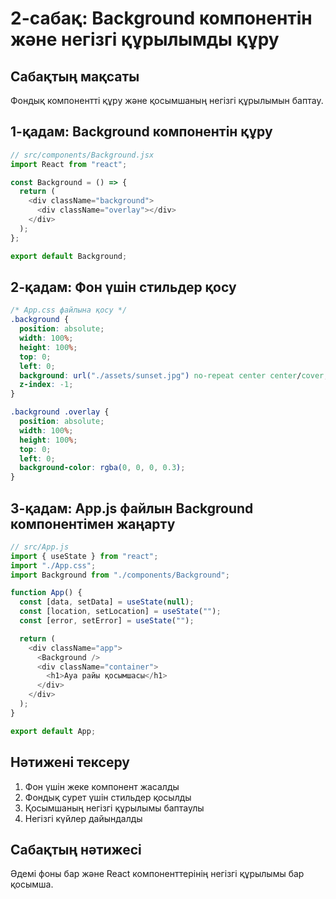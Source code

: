 # 2-сабақ: Background компонентін және негізгі құрылымды құру

## Сабақтың мақсаты

Фондық компонентті құру және қосымшаның негізгі құрылымын баптау.

## 1-қадам: Background компонентін құру

```javascript
// src/components/Background.jsx
import React from "react";

const Background = () => {
  return (
    <div className="background">
      <div className="overlay"></div>
    </div>
  );
};

export default Background;
```

## 2-қадам: Фон үшін стильдер қосу

```css
/* App.css файлына қосу */
.background {
  position: absolute;
  width: 100%;
  height: 100%;
  top: 0;
  left: 0;
  background: url("./assets/sunset.jpg") no-repeat center center/cover;
  z-index: -1;
}

.background .overlay {
  position: absolute;
  width: 100%;
  height: 100%;
  top: 0;
  left: 0;
  background-color: rgba(0, 0, 0, 0.3);
}
```

## 3-қадам: App.js файлын Background компонентімен жаңарту

```javascript
// src/App.js
import { useState } from "react";
import "./App.css";
import Background from "./components/Background";

function App() {
  const [data, setData] = useState(null);
  const [location, setLocation] = useState("");
  const [error, setError] = useState("");

  return (
    <div className="app">
      <Background />
      <div className="container">
        <h1>Ауа райы қосымшасы</h1>
      </div>
    </div>
  );
}

export default App;
```

## Нәтижені тексеру

1. Фон үшін жеке компонент жасалды
2. Фондық сурет үшін стильдер қосылды
3. Қосымшаның негізгі құрылымы баптаулы
4. Негізгі күйлер дайындалды

## Сабақтың нәтижесі

Әдемі фоны бар және React компоненттерінің негізгі құрылымы бар қосымша.
